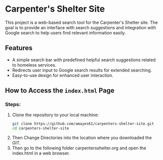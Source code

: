 # Carpenter's Shelter Site

This project is a web-based search tool for the Carpenter's Shelter site. The goal is to provide an interface with search suggestions and integration with Google search to help users find relevant information easily. 

## Features
- A simple search bar with predefined helpful search suggestions related to homeless services.
- Redirects user input to Google search results for extended searching.
- Easy-to-use design for enhanced user interaction.

## How to Access the `index.html` Page
### Steps:
1. Clone the repository to your local machine:
   ```bash
   git clone https://github.com/amayes61/carpenters-shelter-site.git
   cd carpenters-shelter-site
2. Then Change Directories into the location where you downloaded the GIT.
3. Then go to the following folder carpentersshelter.org and open the index.html in a web browser.